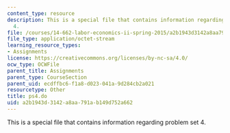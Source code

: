 ```yaml
---
content_type: resource
description: This is a special file that contains information regarding problem set
  4.
file: /courses/14-662-labor-economics-ii-spring-2015/a2b1943d3142a8aa791ab149d752a662_ps4.do
file_type: application/octet-stream
learning_resource_types:
- Assignments
license: https://creativecommons.org/licenses/by-nc-sa/4.0/
ocw_type: OCWFile
parent_title: Assignments
parent_type: CourseSection
parent_uid: ecdffbc6-f1a8-d023-041a-9d284cb2a021
resourcetype: Other
title: ps4.do
uid: a2b1943d-3142-a8aa-791a-b149d752a662
---
```

This is a special file that contains information regarding problem set 4.